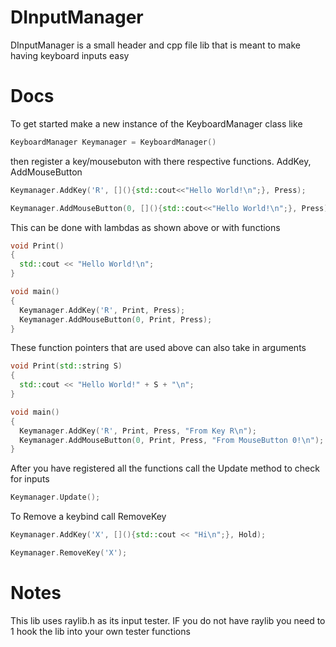 # DInputManager
DInputManager is a small header and cpp file lib that is meant to make having keyboard inputs easy
# Docs
To get started make a new instance of the KeyboardManager class like 
```cpp
KeyboardManager Keymanager = KeyboardManager()
```   
then register a key/mousebuton with there respective functions. AddKey, AddMouseButton  
```cpp
Keymanager.AddKey('R', [](){std::cout<<"Hello World!\n";}, Press);

Keymanager.AddMouseButton(0, [](){std::cout<<"Hello World!\n";}, Press);
```
This can be done with lambdas as shown above or with functions
```cpp
void Print()
{
  std::cout << "Hello World!\n";
}

void main()
{
  Keymanager.AddKey('R', Print, Press);
  Keymanager.AddMouseButton(0, Print, Press);
}
```
These function pointers that are used above can also take in arguments

```cpp
void Print(std::string S)
{
  std::cout << "Hello World!" + S + "\n";
}

void main()
{
  Keymanager.AddKey('R', Print, Press, "From Key R\n");
  Keymanager.AddMouseButton(0, Print, Press, "From MouseButton 0!\n");
}
```
After you have registered all the functions call the Update method to check for inputs
```cpp
Keymanager.Update();
```
To Remove a keybind call RemoveKey
```cpp
Keymanager.AddKey('X', [](){std::cout << "Hi\n";}, Hold);

Keymanager.RemoveKey('X');
```
# Notes
This lib uses raylib.h as its input tester. IF you do not have raylib you need to 1 hook the lib into your own tester functions
